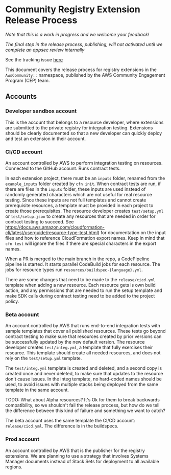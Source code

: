# Community Registry Extension Release Process

_Note that this is a work in progress and we welcome your feedback!_

_The final step in the release process, publishing, will not activated until
we complete an appsec review internally_

See the tracking issue [here](https://github.com/aws-cloudformation/community-registry-extensions/issues/22)

This document covers the release process for registry extensions in the
`AwsCommunity::` namespace, published by the AWS Community Engagement Program
(CEP) team.  


## Accounts

### Developer sandbox account

This is the account that belongs to a resource developer, where extensions are
submitted to the private registry for integration testing. Extensions should be
clearly documented so that a new developer can quickly deploy and test an
extension in their account.

### CI/CD account

An account controlled by AWS to perform integration testing on resources.
Connected to the GitHub account. Runs contract tests.

In each extension project, there must be an `inputs` folder, renamed from the
`example_inputs` folder created by `cfn init`. When contract tests are run, if
there are files in the `inputs` folder, these inputs are used instead of
randomly generated characters which are not useful for real resource testing.
Since these inputs are not full templates and cannot create prerequisite
resources, a template must be provided in each project to create those
prerequisites. The resource developer creates `test/setup.yml` or
`test/setup.json` to create any resources that are needed in order for contract
testing to succeed. See
https://docs.aws.amazon.com/cloudformation-cli/latest/userguide/resource-type-test.html)
for documentation on the input files and how to reference CloudFormation export
names. Keep in mind that `cfn test` will ignore the files if there are special
characters in the export names.

When a PR is merged to the main branch in the repo, a CodePipeline pipeline is
started. It starts parallel CodeBuild jobs for each resource. The jobs for
resource types run `resources/buildspec-{language}.yml`.

There are some changes that need to be made to the `release/cicd.yml` template
when adding a new resource. Each resource gets is own build action, and any 
permissions that are needed to run the setup template and make SDK calls 
during contract testing need to be added to the project policy.

### Beta account

An account controlled by AWS that runs end-to-end integration tests with sample
templates that cover all published resources. These tests go beyond contract
testing to make sure that resources created by prior versions can be
successfully updated by the new default version. The resource developer creates
`test/integ.yml`, a template that fully exercises their resource. This template
should create all needed resources, and does not rely on the `test/setup.yml`
template.

The `test/integ.yml` template is created and deleted, and a second copy is
created once and never deleted, to make sure that updates to the resource don't
cause issues.  In the integ template, no hard-coded names should be used, to
avoid issues with multiple stacks being deployed from the same template in the
same account.

TODO: What about Alpha resources? It's Ok for them to break backwards
compatibility, so we shouldn't fail the release process, but how do we tell the
difference between this kind of failure and something we want to catch?

The beta account uses the same template the CI/CD account: `release/cicd.yml`. The 
difference is in the buildspecs.

### Prod account

An account controlled by AWS that is the publisher for the registry extensions.
We are planning to use a strategy that involves Systems Manager documents
instead of Stack Sets for deployment to all available regions.

